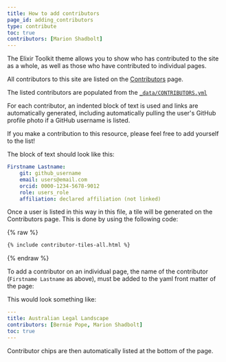 ```yaml
---
title: How to add contributors
page_id: adding_contributors
type: contribute
toc: true
contributors: [Marion Shadbolt]
---
```


The Elixir Toolkit theme allows you to show who has contributed to the site as a whole, as well as those who have contributed to individual pages.

All contributors to this site are listed on the [Contributors](/contributors) page.

The listed contributors are populated from the [`_data/CONTRIBUTORS.yml`](https://github.com/AustralianBioCommons/human-omics-data-sharing-field-guide/blob/main/_data/CONTRIBUTORS.yml)

For each contributor, an indented block of text is used and links are automatically generated, including automatically pulling the user's GitHub profile photo if a GitHub username is listed.

If you make a contribution to this resource, please feel free to add yourself to the list!

The block of text should look like this:

```yaml
Firstname Lastname:
    git: github_username
    email: users@email.com
    orcid: 0000-1234-5678-9012
    role: users_role
    affiliation: declared affiliation (not linked)
```

Once a user is listed in this way in this file, a tile will be generated on the Contributors page. This is done by using the following code:

{% raw %}
```markdown
{% include contributor-tiles-all.html %}
```
{% endraw %}

To add a contributor on an individual page, the name of the contributor (`Firstname Lastname` as above), must be added to the yaml front matter of the page:

This would look something like:

```yaml
---
title: Australian Legal Landscape
contributors: [Bernie Pope, Marion Shadbolt]
toc: true
---
```

Contributor chips are then automatically listed at the bottom of the page.